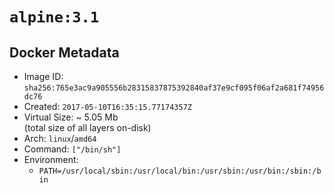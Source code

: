 # `alpine:3.1`

## Docker Metadata

- Image ID: `sha256:765e3ac9a905556b28315837875392840af37e9cf095f06af2a681f74956dc76`
- Created: `2017-05-10T16:35:15.77174357Z`
- Virtual Size: ~ 5.05 Mb  
  (total size of all layers on-disk)
- Arch: `linux`/`amd64`
- Command: `["/bin/sh"]`
- Environment:
  - `PATH=/usr/local/sbin:/usr/local/bin:/usr/sbin:/usr/bin:/sbin:/bin`
